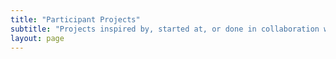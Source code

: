 ```yaml
---
title: "Participant Projects"
subtitle: "Projects inspired by, started at, or done in collaboration with SICSS"
layout: page
---
```


